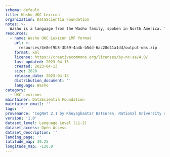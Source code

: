 ```yaml
---
schema: default
title: Washo UKC Lexicon
organization: DataScientia Foundation
notes: >-
  Washo is a language from the Washo family, spoken in North America. The UKC Lexicon of Washo is represented as a lexico-semantic network. It consists of words, word senses, synsets, as well as sense-level and synset-level relationships.
resources:
  - name: Washo UKC Lexicon LMF format
    url: >-
      resources/4e8ef9b8-3b59-4a4b-b5dd-6ac28d41a1dd/output-was.zip
    format: xml
    license: https://creativecommons.org/licenses/by-nc-sa/4.0/
    last_updated: 2023-04-13
    created: 2023-04-13
    size: 2828
    release_date: 2023-04-13
    distribution_document: ''
    language: Washo
category:
  - UKC Lexicons
maintainer: DataScientia Foundation
maintainer_email: ''
tags: ''
provenance: 'CogNet 2.1 by Khuyagbaatar Batsuren, National University of Mongolia (http://cognet.ukc.disi.unitn.it); KinDiv: Kinship Diversity 1.0 by Temuulen Khishigsuren (http://ukc.disi.unitn.it/index.php/kinship/); Native Languages of the Americas 2021.11. by Laura Redish and Orrin Lewis (http://www.native-languages.org); Princeton WordNet 2.1 by Princeton University (https://wordnet.princeton.edu)'
version: '1.0'
dataset_level: Language Level (L1-2)
dataset_access: Open Access
dataset_description: ''
landing_page: ''
latitude_map: 39.25
longitude_map: -120.0
---
```

